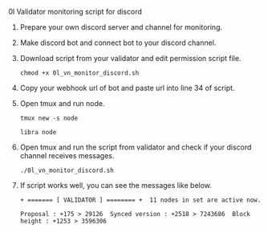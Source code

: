 0l Validator monitoring script for discord

1. Prepare your own discord server and channel for monitoring.
2. Make discord bot and connect bot to your discord channel.
3. Download script from your validator and edit permission script file.
   
   ```chmod +x 0l_vn_monitor_discord.sh```
5. Copy your webhook url of bot and paste url into line 34 of script.
6. Open tmux and run node.

   ```tmux new -s node```
   
   ```libra node```
8. Open tmux and run the script from validator and check if your discord channel receives messages.
   
   ```./0l_vn_monitor_discord.sh```
9. If script works well, you can see the messages like below.
   
   ```+ ======= [ VALIDATOR ] ======== +  11 nodes in set are active now.```
   
   ```Proposal : +175 > 29126  Synced version : +2518 > 7243686  Block height : +1253 > 3596306```
